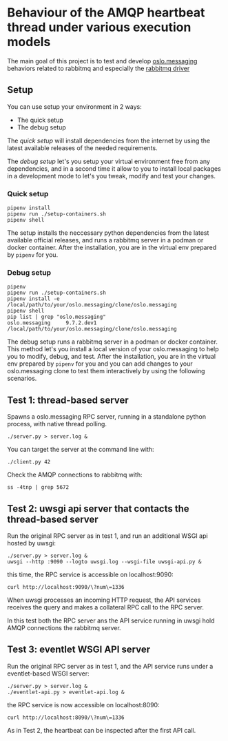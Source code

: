 # Behaviour of the AMQP heartbeat thread under various execution models

The main goal of this project is to test and develop [oslo.messaging](https://github.com/openstack/oslo.messaging) behaviors related to rabbitmq and especially the [rabbitmq driver](https://docs.openstack.org/oslo.messaging/latest/configuration/opts.html#oslo-messaging-rabbit)

## Setup

You can use setup your environment in 2 ways:
- The quick setup
- The debug setup

The *quick setup* will install dependencies from the internet by using
the latest available releases of the needed requirements.

The *debug setup* let's you setup your virtual environment free from any
dependencies, and in a second time it allow to you to install local packages
in a development mode to let's you tweak, modify and test your changes.

### Quick setup

```
pipenv install
pipenv run ./setup-containers.sh
pipenv shell
```

The setup installs the neccessary python dependencies from the latest
available official releases, and runs a rabbitmq server in a podman or docker
container. After the installation, you are in the virtual env prepared
by `pipenv` for you.

### Debug setup

```
pipenv
pipenv run ./setup-containers.sh
pipenv install -e /local/path/to/your/oslo.messaging/clone/oslo.messaging
pipenv shell
pip list | grep "oslo.messaging"
oslo.messaging     9.7.2.dev1 /local/path/to/your/oslo.messaging/clone/oslo.messaging
```

The debug setup runs a rabbitmq server in a podman or docker container.
This method let's you install a local version of your oslo.messaging
to help you to modify, debug, and test.
After the installation, you are in the virtual env prepared
by `pipenv` for you and you can add changes to your oslo.messaging clone to
test them interactively by using the following scenarios.

## Test 1: thread-based server

Spawns a oslo.messaging RPC server, running in a standalone python
process, with native thread polling.

    ./server.py > server.log &

You can target the server at the command line with:

    ./client.py 42

Check the AMQP connections to rabbitmq with:

    ss -4tnp | grep 5672

## Test 2: uwsgi api server that contacts the thread-based server

Run the original RPC server as in test 1, and run an additional WSGI
api hosted by uwsgi:

    ./server.py > server.log &
    uwsgi --http :9090 --logto uwsgi.log --wsgi-file uwsgi-api.py &

this time, the RPC service is accessible on localhost:9090:

    curl http://localhost:9090/\?num\=1336

When uwsgi processes an incoming HTTP request, the API services
receives the query and makes a collateral RPC call to the RPC server.

In this test both the RPC server ans the API service running in uwsgi
hold AMQP connections the rabbitmq server.

## Test 3: eventlet WSGI API server

Run the original RPC server as in test 1, and the API service runs
under a eventlet-based WSGI server:

    ./server.py > server.log &
    ./eventlet-api.py > eventlet-api.log &

the RPC service is now accessible on localhost:8090:

    curl http://localhost:8090/\?num\=1336

As in Test 2, the heartbeat can be inspected after the first API call.
